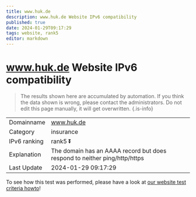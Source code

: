 ```yaml
---
title: www.huk.de
description: www.huk.de Website IPv6 compatibility
published: true
date: 2024-01-29T09:17:29
tags: website, rank5
editor: markdown
---
```


# www.huk.de Website IPv6 compatibility

> The results shown here are accumulated by automation. If you think the data shown is wrong, please contact the administrators. 
> Do not edit this page manually, it will get overwritten.
{.is-info}


|   |   |
| - | - |
| Domainname | www.huk.de
| Category | insurance |
| IPv6 ranking | rank5 :arrow_double_down: |
| Explanation | The domain has an AAAA record but does respond to neither ping/http/https |
| Last Update | 2024-01-29 09:17:29 |

To see how this test was performed, please have a look at [our website test criteria howto](/howto/testcriteria/website)!

